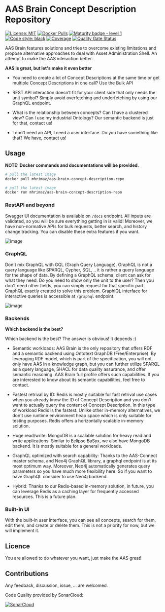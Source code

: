 # AAS Brain Concept Description Repository

[![License: MIT](https://img.shields.io/badge/License-MIT-yellow.svg)](https://opensource.org/licenses/MIT) [![Docker Pulls](https://img.shields.io/docker/pulls/mhrimaz/aas-brain-concept-description-repo?logo=docker)](https://hub.docker.com/r/mhrimaz/aas-brain-concept-description-repo)
 [![Maturity badge - level 1](https://img.shields.io/badge/Maturity-Level%201%20--%20New%20Project-yellow.svg)](https://github.com/tophat/getting-started/blob/master/scorecard.md) [![Code style: black](https://img.shields.io/badge/code%20style-black-000000.svg)](https://github.com/psf/black) [![Coverage](https://sonarcloud.io/api/project_badges/measure?project=mhrimaz_aasbrain-concept-description-repo&metric=coverage)](https://sonarcloud.io/summary/new_code?id=mhrimaz_aasbrain-concept-description-repo) [![Quality Gate Status](https://sonarcloud.io/api/project_badges/measure?project=mhrimaz_aasbrain-concept-description-repo&metric=alert_status)](https://sonarcloud.io/summary/new_code?id=mhrimaz_aasbrain-concept-description-repo) 


AAS Brain features solutions and tries to overcome existing limitations and propose alternative approaches to deal with Asset Administration Shell. An attempt to make the AAS interaction better. 

**AAS is great, but let's make it even better**

- You need to create a lot of Concept Descriptions at the same time or get multiple Concept Descriptions in one call? Use the Bulk API

- REST API interaction doesn't fit for your client side that only needs the unit symbol? Simply avoid overfetching and underfetching by using our GraphQL endpoint. 

- What is the relationship between concepts? Can I have a clustered view? Can I use my industrial Ontology? Our semantic backend is just for that, contact us!

- I don't need an API, I need a user interface. Do you have something like that? We have, contact us!



## Usage

**NOTE: Docker commands and documentations will be provided.**

```bash
# pull the latest image 
docker pull mhrimaz/aas-brain-concept-description-repo
```

```bash
# pull the latest image 
docker run mhrimaz/aas-brain-concept-description-repo
```

### RestAPI and beyond

Swagger UI documentation is available on `/docs` endpoint. All inputs are validated, so you will be sure everything getting in is valid! Moreover, we have non-normative APIs for bulk requests, better search, and history change tracking. You can disable these extra features if you want.

![image](https://github.com/mhrimaz/aasbrain-concept-description-repo/assets/17963017/b05bedd8-6b3a-4e08-a36c-d9fa9679834d)


### GraphQL

Don't mix GraphQL with GQL (Graph Query Language). GraphQL is not a query language like SPARQL, Cypher, SQL, .. it is rather a query language for the shape of data. By defining a GraphQL schema, client can ask for what they need. Do you need to show only the unit to the user? Then you don't need other fields, you can simply request for that specific part. GraphQL exactly created to solve this problem. GraphiQL interface for interactive queries is accessible at `/graphql` endpoint.

![image](https://github.com/mhrimaz/aasbrain-concept-description-repo/assets/17963017/3d8d48d6-547b-4be1-b518-6a537c4f6b16)

### Backends

**Which backend is the best?**

Which backend is the best? The answer is obvious! It depends :)

- Semantic workloads: AAS Brain is the only repository that offers RDF and a semantic backend using Ontotext GraphDB (Free/Enterprise). By leveraging RDF model, which is part of the specification, you will not only have AAS in a knowledge graph, but you can further utilize SPARQL as a query language, SHACL for data quality assurance, and offer semantic reasoning. AAS Brain full profile offers such capabilities. If you are interested to know about its semantic capabilities, feel free to contact.

- Fastest retrival by ID: Redis is mostly suitable for fast retrival use cases when you already know the ID of Concept Description and you don't want to actually query the content of Concept Description.
In this type of workload Redis is the fastest. Unlike other in-memory alternatives, we don't use runtime environment heap space which is only suitable for testing purposes. Redis offers a horizontally scalable in-memory solution.

- Huge read/write: MongoDB is a scalable solution for heavy read and write applications. Similar to Eclipse BaSyx, we also have MongoDB backend. It is mostly suitable for a general workloads.

- GraphQL optimized with search capability: Thanks to the AAS-Connect master schema, and Neo4j GraphQL library, a graphql endpoint is at its most optimum way. Moreover, Neo4j automatically generates query parameters so you have much more flexibility here. So if you want to have GraphQL consider to use Neo4j backend.

- Hybrid: Thanks to our Redis-based in-memory solution, in future, you can leverage Redis as a caching layer for frequently accessed resources. This is a future plan.

### Built-in UI

With the built-in user interface, you can see all concepts, search for them, edit them, and create or delete them. This is not a priority for now, but we will implement it.


## Licence

You are allowed to do whatever you want, just make the AAS great!

## Contributions

Any feedback, discussion, issue, ... are welcomed.


Code Quality provided by SonarCloud:

[![SonarCloud](https://sonarcloud.io/images/project_badges/sonarcloud-white.svg)](https://sonarcloud.io/summary/new_code?id=mhrimaz_aasbrain-concept-description-repo) 
